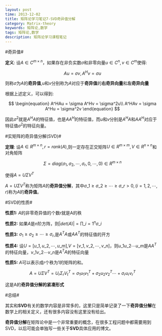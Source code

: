 ```yaml
---
layout: post
time: 2013-12-02
title: 矩阵论学习笔记7-SVD奇异值分解
category: Matrix-theory
keywords: 矩阵论,数学
tags: 矩阵论,数学
description: 矩阵论学习课程笔记 
---
```



#奇异值#

**定义**: 设$A\in C^{m\times n}$，如果存在非负实数$\sigma$和非零向量$u\in C^n,v\in C^m$使得:

$$
\begin{equation}
Au = \sigma v,A^Hv = \sigma u
\end{equation}
$$

则称$\sigma$为$A$的**奇异值**,$u$和$v$分别称为$A$对应于**奇异值**的**右奇异向量**和**左奇异向量**

根据上述定义，可以得到:

$$
\begin{equation}
A^HAu = \sigma A^Hv = \sigma^2u\\
A^HAv = \sigma A^Hu = \sigma^2v
\end{equation}
$$

因此$\sigma^2$就是$A^HA$的特征值，也是$AA^H$的特征值，而$u$和$v$分别是$A^HA$和$AA^H$对应于特征值$\sigma^2$的特征向量。

#实矩阵的奇异值分解(SVD)#

**定理**: 设$A\in R^{m\times n},r = rank(A)$,则一定存在正交矩阵$U\in R^{m\times m},V\in R^{n\times n}$和对角矩阵

$$
\begin{equation}
\Sigma = diag(\sigma_1,\sigma_2,\cdots,\sigma_r,0,\cdots,0)\in R^{m\times n}
\end{equation}
$$

使得$A=U\Sigma V^T$

$A=U\Sigma V^T$称为矩阵$A$的**奇异值分解**，其中$\sigma\_1\ge\sigma\_2\ge\cdots\ge\sigma\_r>0,(i=1,2,\cdots,r)$称为$A$的**奇异值**。


#SVD的性质#

**性质1:** $A$的非零奇异值的个数$r$就是A的秩


**性质2:** 如果$A$是$n$阶方阵，则$\vert det(A)\vert = \prod\_{i=1}^n\sigma\_i$


**性质3:** $\sigma_1\ge\sigma_2\ge\cdots\ge\sigma_r$,是$A^TA$或$AA^T$的特征值的开方


**性质4:** 设$U=[u\_1,u\_2,\cdots,u\_m]$,$V=[v\_1,v\_2,\cdots,v\_n]$，则$u\_1u\_2\cdots u\_m$是$AA^T$的特征向量，$v\_1v\_2\cdots v\_n$是$A^TA$的特征向量


**性质5:** $A$可以表示成$r$个秩为1的矩阵的和。

$$
\begin{equation}
A = U\Sigma V^T = U_r\Sigma_rV_t^T = \sigma_1u_1v_1^T+\sigma_2u_2v_2^T\cdots+\sigma_ru_rv_r^T
\end{equation}
$$

这是A的**奇异值分解的紧凑形式**


#总结#

其实和**SVD**有关的数学内容是非常多的，这里只是简单记录了一下**奇异值分解**在数学上的相关定义，还有很多内容没有这里没有给出。

**奇异值分解**在矩阵论中是一个非常重要的概念，在很多工程问题中都需要用到SVD，以后可能会单独写一些关于**SVD**具体应用的博文。

